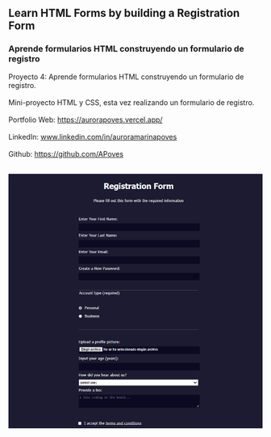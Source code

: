 ## Learn HTML Forms by building a Registration Form
### Aprende formularios HTML construyendo un formulario de registro
Proyecto 4: Aprende formularios HTML construyendo un formulario de registro.
<br>
<br>
Mini-proyecto HTML y CSS, esta vez realizando un formulario de registro.
<br>
<br>
  Portfolio Web: https://aurorapoves.vercel.app/
<br>
<br>
  LinkedIn: www.linkedin.com/in/auroramarinapoves
<br>
<br>
  Github: https://github.com/APoves
<br>
<br>

![Survey form](https://github.com/APoves/Responsive-Web-Design/blob/main/04%20Registration%20Form/Survey%20form.jpg)
